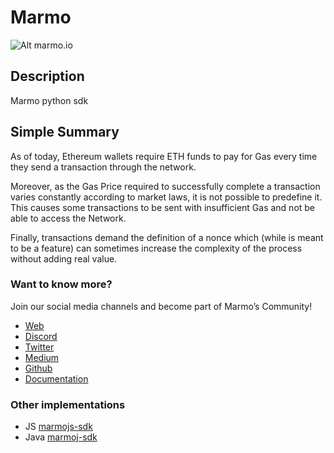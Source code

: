 # Marmo

![Alt marmo.io](https://marmo.io/assets/img/marmo-imago.svg)

## Description
Marmo python sdk

## Simple Summary
As of today, Ethereum wallets require ETH funds to pay for Gas every time they send a transaction through the network.

Moreover, as the Gas Price required to successfully complete a transaction varies constantly according to market laws, it is not possible to predefine it. This causes some transactions to be sent with insufficient Gas and not be able to access the Network.

Finally, transactions demand the definition of a nonce which (while is meant to be a feature) can sometimes increase the complexity of the process without adding real value.

### Want to know more?
Join our social media channels and become part of Marmo’s Community!

* [Web](https://www.marmo.io)
* [Discord](https://discordapp.com/invite/rB8PCP2)
* [Twitter](https://twitter.com/MarmoSDK)
* [Medium](https://medium.com/marmo-io)
* [Github](https://github.com/ripio)
* [Documentation](https://docs.marmo.io/docs/intro)

### Other implementations
 - JS [marmojs-sdk](https://github.com/ripio/marmojs-sdk)
 - Java [marmoj-sdk](https://github.com/ripio/marmoj-sdk)
